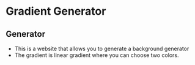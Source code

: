 # Gradient Generator

## Generator
- This is a website that allows you to generate a background generator
- The gradient is linear gradient where you can choose two colors.
